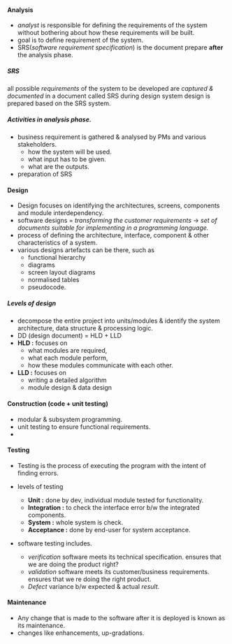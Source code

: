 #### Analysis 
- *analyst* is responsible for defining the requirements of the system without bothering about how these requirements will be built. 
- goal is to define requirement of the system. 
- SRS(*software requirement specification*) is the document prepare **after** the analysis phase. 

##### SRS
all possible *requirements* of the system to be developed are *captured & documented* in a document called SRS during design system design is prepared based on the SRS system. 

##### Activities in analysis phase. 
- business requirement is gathered & analysed by PMs and various stakeholders. 
	- how the system will be used. 
	- what input has to be given. 
	- what are the outputs. 
- preparation of SRS 
#### Design 
- Design focuses on identifying the architectures, screens, components and module interdependency. 
- software designs = 
  *transforming the customer requirements* -> *set of documents suitable for implementing in a programming language.*
- process of defining the architecture, interface, component & other characteristics of a system. 
- various designs artefacts can be there, such as 
	- functional hierarchy
	- diagrams
	-  screen layout diagrams
	- normalised tables
	- pseudocode. 

##### Levels of design 
- decompose the entire project into units/modules & identify the system architecture, data structure & processing logic. 
- DD (design document) = HLD + LLD
- **HLD :** focuses on 
	- what modules are required, 
	- what each module perform, 
	- how these modules communicate with each other. 
- **LLD :**  focuses on
	- writing a detailed algorithm
	- module design & data design 

#### Construction (code + unit testing) 
- modular & subsystem programming.
- unit testing to ensure functional requirements. 
- 

#### Testing 
- Testing is the process of executing the program with the intent of finding errors. 
- levels of testing
	- **Unit :** done by dev, individual module tested for functionality. 
	- **Integration :** to check the interface error b/w the integrated components.
	- **System :** whole system is check.
	- **Acceptance :** done by end-user for system acceptance. 

- software testing includes. 
	- *verification*  software meets its technical specification. ensures that we are doing the product right? 
	- *validation* software meets its customer/business requirements. ensures that we re doing the right product. 
	- *Defect* variance b/w expected & actual *result*.

#### Maintenance 
- Any change that is made to the software after it is deployed is known as its maintenance. 
- changes like enhancements, up-gradations.
